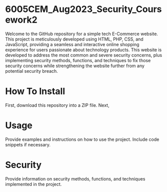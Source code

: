 # 6005CEM_Aug2023_Security_Coursework2

Welcome to the GitHub repository for a simple tech E-Commerce website. This project is meticulously developed using HTML, PHP, CSS, and JavaScript, providing a seamless and interactive online shopping experience for users passionate about technology products. This website is developed to address the most common and severe security concerns, plus implementing security methods, functions, and techniques to fix those security concerns while strengthening the website further from any potential security breach.

# How To Install 
First, download this repository into a ZIP file. Next,

# Usage
Provide examples and instructions on how to use the project. Include code snippets if necessary.

# Security
Provide information on security methods, functions, and techniques implemented in the project.
